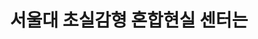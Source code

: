 ---
weight: 20
title: 서울대 초실감형 혼합현실 센터는 
type: landing

sections:
  - block: markdown
    content:
      title: 서울대 초실감형 혼합현실 센터는 
      subtitle: My subtitle
      text: Add any **markdown** formatted content here - text, images, videos, galleries - and even HTML code!
    design:
      # See Page Builder docs for all section customization options.
      # Choose how many columns the section has. Valid values: '1' or '2'.
---